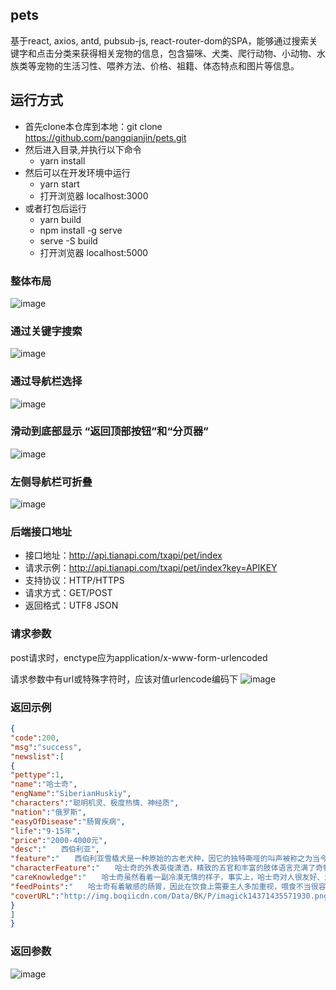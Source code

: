 ## pets
基于react, axios, antd, pubsub-js, react-router-dom的SPA，能够通过搜索关键字和点击分类来获得相关宠物的信息，包含猫咪、犬类、爬行动物、小动物、水族类等宠物的生活习性、喂养方法、价格、祖籍、体态特点和图片等信息。
## 运行方式
- 首先clone本仓库到本地：git clone https://github.com/pangqianjin/pets.git
- 然后进入目录,并执行以下命令
  - yarn install
- 然后可以在开发环境中运行
  - yarn start
  - 打开浏览器 localhost:3000
- 或者打包后运行
  - yarn build
  - npm install -g serve
  - serve -S build
  - 打开浏览器 localhost:5000
### 整体布局
![image](https://user-images.githubusercontent.com/49555245/122512597-abdd7f80-d03b-11eb-9761-efbcb742a1c6.png)
### 通过关键字搜索
![image](https://user-images.githubusercontent.com/49555245/122512643-bdbf2280-d03b-11eb-8c61-ac409ed9a0c4.png)
### 通过导航栏选择
![image](https://user-images.githubusercontent.com/49555245/122513782-789bf000-d03d-11eb-943b-66cd991ca09a.png)
### 滑动到底部显示 “返回顶部按钮”和“分页器”
![image](https://user-images.githubusercontent.com/49555245/122627727-f0245a80-d0e3-11eb-8da8-f19236aff34c.png)

### 左侧导航栏可折叠
![image](https://user-images.githubusercontent.com/49555245/122514001-bdc02200-d03d-11eb-932b-899a82300257.png)

### 后端接口地址
- 接口地址：http://api.tianapi.com/txapi/pet/index 
- 请求示例：http://api.tianapi.com/txapi/pet/index?key=APIKEY 
- 支持协议：HTTP/HTTPS
- 请求方式：GET/POST
- 返回格式：UTF8 JSON
### 请求参数
post请求时，enctype应为application/x-www-form-urlencoded

请求参数中有url或特殊字符时，应该对值urlencode编码下
![image](https://user-images.githubusercontent.com/49555245/122512186-1215d280-d03b-11eb-8c59-eeb285092804.png)
### 返回示例
```json
{
"code":200,
"msg":"success",
"newslist":[
{
"pettype":1,
"name":"哈士奇",
"engName":"SiberianHuskiy",
"characters":"聪明机灵、极度热情、神经质",
"nation":"俄罗斯",
"easyOfDisease":"肠胃疾病",
"life":"9-15年",
"price":"2000-4000元",
"desc":"　　西伯利亚",
"feature":"　　西伯利亚雪橇犬是一种原始的古老犬种，因它的独特嘶哑的叫声被称之为当今的哈士奇。很早前哈士奇是最原始的交通工具专门拉雪橇的，并用这种狗猎取和饲养驯鹿，或者繁殖这种狗，然后带出他们居住的冻土地，换取温饱。典型狼性犬。",
"characterFeature":"　　哈士奇的外表英俊潇洒，精致的五官和丰富的肢体语言充满了奇特的表现，无需复杂的交谈，就能轻易了解他的喜怒哀乐。哈士奇时常会有点神经质。",
"careKnowledge":"　　哈士奇虽然看着一副冷漠无情的样子，事实上，哈士奇对人很友好、温柔、热情的。喜欢与人交往是哈士奇的典型性格。通常不表现出护卫犬强烈的领地占有欲，不对陌生人过多的怀疑，也不会攻击其他犬类。因此有很多人喜欢哈士奇。他对主人非常忠诚，一条忠诚的小狗有一个健康的身体是非常重要的。",
"feedPoints":"　　哈士奇有着敏感的肠胃，因此在饮食上需要主人多加重视，喂食不当很容易",
"coverURL":"http://img.boqiicdn.com/Data/BK/P/imagick14371435571930.png"
}
]
}
```
### 返回参数
![image](https://user-images.githubusercontent.com/49555245/122512406-615c0300-d03b-11eb-853d-dce7c96e08bb.png)
